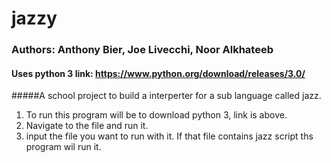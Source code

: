 # jazzy
### Authors: Anthony Bier, Joe Livecchi, Noor Alkhateeb
#### Uses python 3 link: https://www.python.org/download/releases/3.0/
#####A school project to build a interperter for a sub language called jazz.
1. To run this program will be to download python 3, link is above.
2. Navigate to the file and run it. 
3. input the file you want to run with it.
If that file contains jazz script ths program wil run it.

